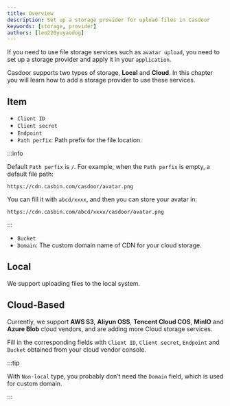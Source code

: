 ```yaml
---
title: Overview
description: Set up a storage provider for upload files in Casdoor
keywords: [storage, provider]
authors: [leo220yuyaodog]
---
```


If you need to use file storage services such as `avatar upload`, you need to set up a storage provider and apply it in your `application`.

Casdoor supports two types of storage, **Local** and **Cloud**. In this chapter you will learn how to add a storage provider to use these services.

## Item

- `Client ID`
- `Client secret`
- `Endpoint`
- `Path perfix`: Path prefix for the file location.

:::info

Default `Path perfix` is `/`. For example, when the `Path perfix` is empty, a default file path:

```text
https://cdn.casbin.com/casdoor/avatar.png
```

You can fill it with `abcd/xxxx`, and then you can store your avatar in:

```text
https://cdn.casbin.com/abcd/xxxx/casdoor/avatar.png
```

:::

- `Bucket`
- `Domain`: The custom domain name of CDN for your cloud storage.

## Local

We support uploading files to the local system.

## Cloud-Based

Currently, we support **AWS S3**, **Aliyun OSS**, **Tencent Cloud COS**, **MinIO** and **Azure Blob** cloud vendors, and are adding more Cloud storage services.

Fill in the corresponding fields with `Client ID`, `Client secret`, `Endpoint` and `Bucket` obtained from your cloud vendor console.

:::tip

With `Non-local` type, you probably don’t need the `Domain` field, which is used for custom domain.

:::
